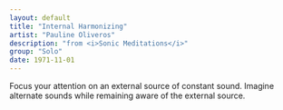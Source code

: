 ```yaml
---
layout: default
title: "Internal Harmonizing"
artist: "Pauline Oliveros"
description: "from <i>Sonic Meditations</i>"
group: "Solo"
date: 1971-11-01
---
```

Focus your attention on an external source of constant sound. Imagine alternate sounds while remaining aware of the external source.
